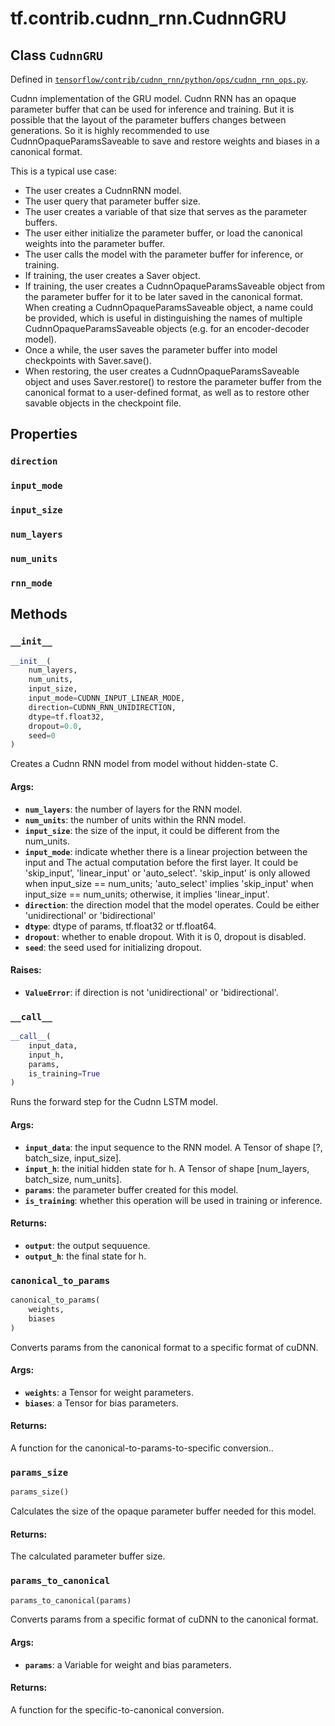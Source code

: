 <div itemscope itemtype="http://developers.google.com/ReferenceObject">
<meta itemprop="name" content="tf.contrib.cudnn_rnn.CudnnGRU" />
<meta itemprop="property" content="direction"/>
<meta itemprop="property" content="input_mode"/>
<meta itemprop="property" content="input_size"/>
<meta itemprop="property" content="num_layers"/>
<meta itemprop="property" content="num_units"/>
<meta itemprop="property" content="rnn_mode"/>
<meta itemprop="property" content="__call__"/>
<meta itemprop="property" content="__init__"/>
<meta itemprop="property" content="canonical_to_params"/>
<meta itemprop="property" content="params_size"/>
<meta itemprop="property" content="params_to_canonical"/>
</div>

# tf.contrib.cudnn_rnn.CudnnGRU

## Class `CudnnGRU`





Defined in [`tensorflow/contrib/cudnn_rnn/python/ops/cudnn_rnn_ops.py`](https://www.tensorflow.org/code/tensorflow/contrib/cudnn_rnn/python/ops/cudnn_rnn_ops.py).

Cudnn implementation of the GRU model.
Cudnn RNN has an opaque parameter buffer that can be used for inference and
training. But it is possible that the layout of the parameter buffers
changes between generations. So it is highly recommended to use
CudnnOpaqueParamsSaveable to save and restore weights and biases in a
canonical format.

This is a typical use case:

  * The user creates a CudnnRNN model.
  * The user query that parameter buffer size.
  * The user creates a variable of that size that serves as the parameter
      buffers.
  * The user either initialize the parameter buffer, or load the canonical
      weights into the parameter buffer.
  * The user calls the model with the parameter buffer for inference, or
      training.
  * If training, the user creates a Saver object.
  * If training, the user creates a CudnnOpaqueParamsSaveable object from the
      parameter buffer for it to be later saved in the canonical format. When
      creating a CudnnOpaqueParamsSaveable object, a name could be provided,
      which is useful in distinguishing the names of multiple
      CudnnOpaqueParamsSaveable objects (e.g. for an encoder-decoder model).
  * Once a while, the user saves the parameter buffer into model checkpoints
      with Saver.save().
  * When restoring, the user creates a CudnnOpaqueParamsSaveable object and
    uses Saver.restore() to restore the parameter buffer from the canonical
    format to a user-defined format, as well as to restore other savable
    objects in the checkpoint file.

## Properties

<h3 id="direction"><code>direction</code></h3>



<h3 id="input_mode"><code>input_mode</code></h3>



<h3 id="input_size"><code>input_size</code></h3>



<h3 id="num_layers"><code>num_layers</code></h3>



<h3 id="num_units"><code>num_units</code></h3>



<h3 id="rnn_mode"><code>rnn_mode</code></h3>





## Methods

<h3 id="__init__"><code>__init__</code></h3>

``` python
__init__(
    num_layers,
    num_units,
    input_size,
    input_mode=CUDNN_INPUT_LINEAR_MODE,
    direction=CUDNN_RNN_UNIDIRECTION,
    dtype=tf.float32,
    dropout=0.0,
    seed=0
)
```

Creates a Cudnn RNN model from model without hidden-state C.

#### Args:

* <b>`num_layers`</b>: the number of layers for the RNN model.
* <b>`num_units`</b>: the number of units within the RNN model.
* <b>`input_size`</b>: the size of the input, it could be different from the
      num_units.
* <b>`input_mode`</b>: indicate whether there is a linear projection between the
      input and The actual computation before the first layer. It could be
      'skip_input', 'linear_input' or 'auto_select'.
      'skip_input' is only allowed when input_size == num_units;
      'auto_select' implies 'skip_input' when input_size == num_units;
      otherwise, it implies 'linear_input'.
* <b>`direction`</b>: the direction model that the model operates. Could be either
      'unidirectional' or 'bidirectional'
* <b>`dtype`</b>: dtype of params, tf.float32 or tf.float64.
* <b>`dropout`</b>: whether to enable dropout. With it is 0, dropout is disabled.
* <b>`seed`</b>: the seed used for initializing dropout.


#### Raises:

* <b>`ValueError`</b>: if direction is not 'unidirectional' or 'bidirectional'.

<h3 id="__call__"><code>__call__</code></h3>

``` python
__call__(
    input_data,
    input_h,
    params,
    is_training=True
)
```

Runs the forward step for the Cudnn LSTM model.

#### Args:

* <b>`input_data`</b>: the input sequence to the RNN model. A Tensor of shape [?,
    batch_size, input_size].
* <b>`input_h`</b>: the initial hidden state for h. A Tensor of shape [num_layers,
    batch_size, num_units].
* <b>`params`</b>: the parameter buffer created for this model.
* <b>`is_training`</b>: whether this operation will be used in training or inference.

#### Returns:

* <b>`output`</b>: the output sequuence.
* <b>`output_h`</b>: the final state for h.

<h3 id="canonical_to_params"><code>canonical_to_params</code></h3>

``` python
canonical_to_params(
    weights,
    biases
)
```

Converts params from the canonical format to a specific format of cuDNN.

#### Args:

* <b>`weights`</b>: a Tensor for weight parameters.
* <b>`biases`</b>: a Tensor for bias parameters.


#### Returns:

A function for the canonical-to-params-to-specific conversion..

<h3 id="params_size"><code>params_size</code></h3>

``` python
params_size()
```

Calculates the size of the opaque parameter buffer needed for this model.

#### Returns:

The calculated parameter buffer size.

<h3 id="params_to_canonical"><code>params_to_canonical</code></h3>

``` python
params_to_canonical(params)
```

Converts params from a specific format of cuDNN to the canonical format.

#### Args:

* <b>`params`</b>: a Variable for weight and bias parameters.


#### Returns:

A function for the specific-to-canonical conversion.




